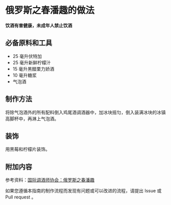 
# 俄罗斯之春潘趣的做法

**饮酒有害健康，未成年人禁止饮酒**

## 必备原料和工具

- 25 毫升伏特加 
- 25 毫升新鲜柠檬汁 
- 15 毫升黑醋栗力娇酒 
- 10 毫升糖浆 
- 气泡酒


## 制作方法

将除气泡酒外的所有配料倒入鸡尾酒调酒器中，加冰块摇匀，倒入装满冰块的冰镇高脚杯中，再淋上气泡酒。

## 装饰

用黑莓和柠檬片装饰。

## 附加内容

参考资料：[国际调酒师协会：俄罗斯之春潘趣](https://iba-world.com/russian-spring-punch/)

如果您遵循本指南的制作流程而发现有问题或可以改进的流程，请提出 Issue 或 Pull request 。
